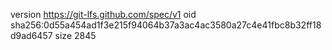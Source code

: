 version https://git-lfs.github.com/spec/v1
oid sha256:0d55a454ad1f3e215f94064b37a3ac4ac3580a27c4e41fbc8b32ff18d9ad6457
size 2845
